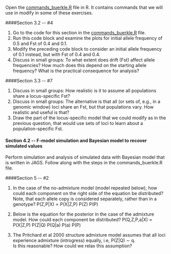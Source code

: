 Open the [commands_buerkle.R](https://github.com/jpuritz/Winter.School2017/blob/master/Exercises/Day3/commands_buerkle.R) file in R.  It contains commands that we will use in modify in some of these exercises.


####Section 3.2 -- #4

1.  Go to the code for this section in the [commands_buerkle.R](https://github.com/jpuritz/Winter.School2017/blob/master/Exercises/Day3/commands_buerkle.R) file.  
2.  Run this code block and examine the plots for initial allele frequency of 0.5 and Fst of 0.4 and 0.1.
3.  Modify the preceding code block to consider an initial allele frequency of 0.1 instead, but with Fst of 0.4 and 0.4.
4. Discuss in small groups: To what extent does drift (Fst) affect allele frequencies?  How much does this depend on the starting allele frequency?  What is the practical consequence for analysis?


####Section 3.3 -- #7

1. Discuss in small groups: How realistic is it to assume all populations share a locus-specific Fst?
2. Discuss in small groups: The alternative is that all (or sets of, e.g., in a genomic window) loci share an Fst, but that populations vary.  How realistic and useful is that?
3. Draw the part of the locus-specific model that we could modify as in the previous question, that would use sets of loci to learn about a population-specific Fst.


#### Section 4.2 -- F-model simulation and Bayesian model to recover simulated values

Perform simulation and analysis of simulated data with Bayesian model that is written in JAGS.  Follow along with the steps in the commands_buerkle.R file.

####Section 5 -- #2

1. In the case of the no-admixture model (model repeated below), how could each component on the right side of the equation be distributed?  Note, that each allele copy is considered separately, rather than in a genotype?
	 P(Z,P|X) &prop; P(X|Z,P) P(Z) P(P)
	
2.  Below is the equation for the posterior in the case of the admixture model.  How could each component be distributed?
	P(Q,Z,P,a|X) &prop; P(X|Z,P) P(Z|Q) P(Q|a)  P(a) P(P)
   
3. The Pritchard et al 2000 structure admixture model assumes that all loci experience admixture (introgress) equally, i.e,  P(Z|Q) &sim; q.  
     Is this reasonable?  How could we relax this assumption?




